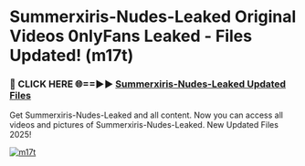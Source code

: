 # Summerxiris-Nudes-Leaked Original Videos 0nlyFans Leaked - Files Updated! (m17t)

<h3>🔴 CLICK HERE 🌐==►► <a href="https://tinyurl.com/5h6xmrr3" rel="nofollow">Summerxiris-Nudes-Leaked Updated Files</a></h3>

Get Summerxiris-Nudes-Leaked and all content. Now you can access all videos and pictures of Summerxiris-Nudes-Leaked. New Updated Files 2025!

[![m17t](https://i.imgur.com/KVD873Z.gif)](https://tinyurl.com/5h6xmrr3)
